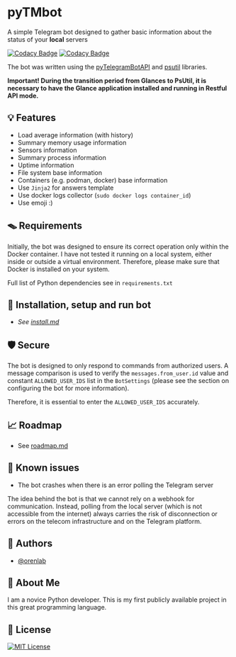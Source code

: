 # pyTMbot

A simple Telegram bot designed to gather basic information about the status of your __local__ servers

[![Codacy Badge](https://api.codacy.com/project/badge/Grade/c74b3141cc8f415d91221ea30bd7ac4e)](https://app.codacy.com/gh/orenlab/pytmbot?utm_source=github.com&utm_medium=referral&utm_content=orenlab/pytmbot&utm_campaign=Badge_Grade)
[![Codacy Badge](https://app.codacy.com/project/badge/Grade/abe0314bb5c24cfda8db9c0a293d17c0)](https://app.codacy.com/gh/orenlab/pytmbot/dashboard?utm_source=gh&utm_medium=referral&utm_content=&utm_campaign=Badge_grade)

The bot was written using the [pyTelegramBotAPI](https://github.com/eternnoir/pyTelegramBotAPI)
and [psutil](https://github.com/giampaolo/psutil) libraries.

__Important! During the transition period from Glances to PsUtil, 
it is necessary to have the Glance application installed and running in Restful API mode.__

## 💡 Features

- Load average information (with history)
- Summary memory usage information
- Sensors information
- Summary process information
- Uptime information
- File system base information
- Containers (e.g. podman, docker) base information
- Use `Jinja2` for answers template
- Use docker logs collector (`sudo docker logs container_id`)
- Use emoji :)

## 🪤 Requirements

Initially, the bot was designed to ensure its correct operation only within the Docker container. I have not tested it
running on a local system, either inside or outside a virtual environment.
Therefore, please make sure that Docker is installed on your system.

Full list of Python dependencies see in `requirements.txt`

## 🔌 Installation, setup and run bot

- _See [install.md](docs/INSTALL.md)_

## 🛡 Secure

The bot is designed to only respond to commands from authorized users.
A message comparison is used to verify the `messages.from_user.id` value
and constant `ALLOWED_USER_IDS` list in the `BotSettings`
(please see the section on configuring the bot for more information).

Therefore, it is essential to enter the `ALLOWED_USER_IDS` accurately.

## 📈 Roadmap

- See [roadmap.md](docs/ROADMAP.md)

## 👾 Known issues

- The bot crashes when there is an error polling the Telegram server

The idea behind the bot is that we cannot rely on a webhook for communication.
Instead, polling from the local server (which is not accessible from the internet)
always carries the risk of disconnection or errors on the telecom infrastructure and on the Telegram platform.

## 🧬 Authors

- [@orenlab](https://github.com/orenlab/pytelemonbot)

## 🚀 About Me

I am a novice Python developer. This is my first publicly available project in this great programming language.

## 📜 License

[![MIT License](https://img.shields.io/badge/License-MIT-green.svg)](https://choosealicense.com/licenses/mit/)

